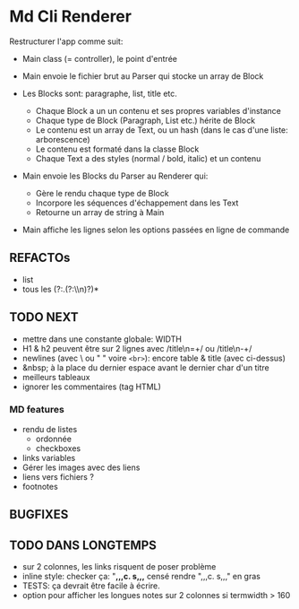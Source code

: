 # Md Cli Renderer

Restructurer l'app comme suit:

- Main class (= controller), le point d'entrée
- Main envoie le fichier brut au Parser qui stocke un array de Block 
- Les Blocks sont: paragraphe, list, title etc.

  - Chaque Block a un un contenu et ses propres variables d'instance
  - Chaque type de Block (Paragraph, List etc.) hérite de Block
  - Le contenu est un array de Text, ou un hash (dans le cas d'une liste: arborescence)
  - Le contenu est formaté dans la classe Block
  - Chaque Text a des styles (normal / bold, italic) et un contenu

- Main envoie les Blocks du Parser au Renderer qui:

  - Gère le rendu chaque type de Block
  - Incorpore les séquences d'échappement dans les Text
  - Retourne un array de string à Main

- Main affiche les lignes selon les options passées en ligne de commande

## REFACTOs

- list
- tous les (?:.(?:\\\n)?)*

## TODO NEXT

- mettre dans une constante globale: WIDTH
- H1 & h2 peuvent être sur 2 lignes avec /title\n=+/ ou /title\n-+/
- newlines (avec \ ou "  " voire `<br>`): encore table & title (avec ci-dessus)
- \&nbsp; à la place du dernier espace avant le dernier char d'un titre
- meilleurs tableaux
- ignorer les commentaires (tag HTML)

### MD features

- rendu de listes
  - ordonnée
  - checkboxes
- links variables
- Gérer les images avec des liens
- liens vers fichiers ?
- footnotes

## BUGFIXES

## TODO DANS LONGTEMPS

- sur 2 colonnes, les links risquent de poser problème
- inline style: checker ça: "**,,,**c. s**,,,** censé rendre ",,,c. s,,," en gras
- TESTS: ça devrait être facile à écrire.
- option pour afficher les longues notes sur 2 colonnes si termwidth > 160
